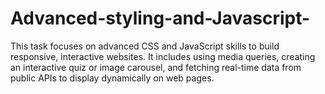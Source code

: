 # Advanced-styling-and-Javascript-
This task focuses on advanced CSS and JavaScript skills to build responsive, interactive websites. It includes using media queries, creating an interactive quiz or image carousel, and fetching real-time data from public APIs to display dynamically on web pages.
